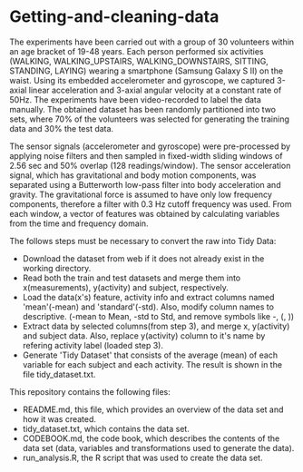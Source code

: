 # Getting-and-cleaning-data

The experiments have been carried out with a group of 30 volunteers within an age bracket of 19-48 years. Each person performed six activities (WALKING, WALKING_UPSTAIRS, WALKING_DOWNSTAIRS, SITTING, STANDING, LAYING) wearing a smartphone (Samsung Galaxy S II) on the waist. Using its embedded accelerometer and gyroscope, we captured 3-axial linear acceleration and 3-axial angular velocity at a constant rate of 50Hz. The experiments have been video-recorded to label the data manually. The obtained dataset has been randomly partitioned into two sets, where 70% of the volunteers was selected for generating the training data and 30% the test data. 

The sensor signals (accelerometer and gyroscope) were pre-processed by applying noise filters and then sampled in fixed-width sliding windows of 2.56 sec and 50% overlap (128 readings/window). The sensor acceleration signal, which has gravitational and body motion components, was separated using a Butterworth low-pass filter into body acceleration and gravity. The gravitational force is assumed to have only low frequency components, therefore a filter with 0.3 Hz cutoff frequency was used. From each window, a vector of features was obtained by calculating variables from the time and frequency domain.

The follows steps must be necessary to convert the raw into Tidy Data:

* Download the dataset from web if it does not already exist in the working directory.
* Read both the train and test datasets and merge them into x(measurements), y(activity) and subject, respectively.
* Load the data(x's) feature, activity info and extract columns named 'mean'(-mean) and 'standard'(-std). Also, modify column names to descriptive. (-mean to Mean, -std to Std, and remove symbols like -, (, ))
* Extract data by selected columns(from step 3), and merge x, y(activity) and subject data. Also, replace y(activity) column to it's name by refering activity label (loaded step 3).
* Generate 'Tidy Dataset' that consists of the average (mean) of each variable for each subject and each activity. The result is shown in the file tidy_dataset.txt.


This repository contains the following files:

   - README.md, this file, which provides an overview of the data set and how it was created.
   - tidy_dataset.txt, which contains the data set.
   - CODEBOOK.md, the code book, which describes the contents of the data set (data, variables and transformations used to generate the data).
   - run_analysis.R, the R script that was used to create the data set.

